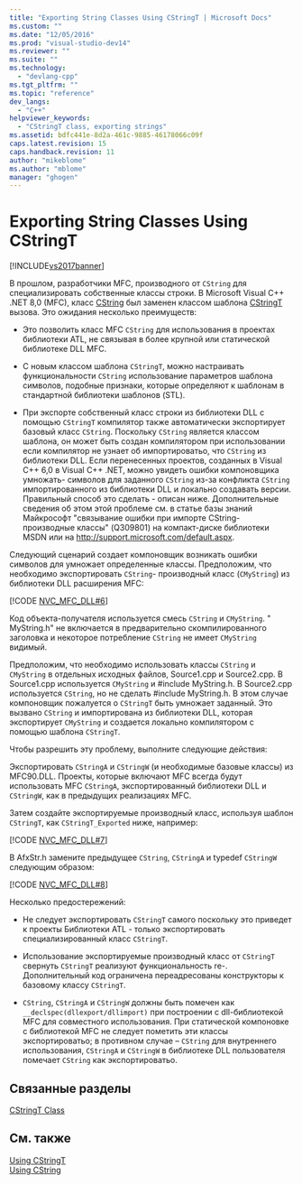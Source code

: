 ```yaml
---
title: "Exporting String Classes Using CStringT | Microsoft Docs"
ms.custom: ""
ms.date: "12/05/2016"
ms.prod: "visual-studio-dev14"
ms.reviewer: ""
ms.suite: ""
ms.technology: 
  - "devlang-cpp"
ms.tgt_pltfrm: ""
ms.topic: "reference"
dev_langs: 
  - "C++"
helpviewer_keywords: 
  - "CStringT class, exporting strings"
ms.assetid: bdfc441e-8d2a-461c-9885-46178066c09f
caps.latest.revision: 15
caps.handback.revision: 11
author: "mikeblome"
ms.author: "mblome"
manager: "ghogen"
---
```

# Exporting String Classes Using CStringT
[!INCLUDE[vs2017banner](../assembler/inline/includes/vs2017banner.md)]

В прошлом, разработчики MFC, производного от `CString` для специализировать собственные классы строки.  В Microsoft Visual C\+\+ .NET 8,0 \(MFC\), класс [CString](../atl-mfc-shared/using-cstring.md) был заменен классом шаблона [CStringT](../atl-mfc-shared/reference/cstringt-class.md) вызова.  Это ожидания несколько преимуществ:  
  
-   Это позволить класс MFC `CString` для использования в проектах библиотеки ATL, не связывая в более крупной или статической библиотеке DLL MFC.  
  
-   С новым классом шаблона `CStringT`, можно настраивать функциональности `CString` использование параметров шаблона символов, подобные признаки, которые определяют к шаблонам в стандартной библиотеки шаблонов \(STL\).  
  
-   При экспорте собственный класс строки из библиотеки DLL с помощью `CStringT` компилятор также автоматически экспортирует базовый класс `CString`.  Поскольку `CString` является классом шаблона, он может быть создан компилятором при использовании если компилятор не узнает об импортироватьо, что `CString` из библиотеки DLL.  Если перенесенных проектов, созданных в Visual C\+\+ 6,0 в Visual C\+\+ .NET, можно увидеть ошибки компоновщика умножать\- символов для заданного `CString` из\-за конфликта `CString` импортированного из библиотеки DLL и локально создавать версии.  Правильный способ это сделать \- описан ниже.  Дополнительные сведения об этом этой проблеме см. в статье базы знаний Майкрософт "связывание ошибки при импорте CString\- производные классы" \(Q309801\) на компакт\-диске библиотеки MSDN или на [http:\/\/support.microsoft.com\/default.aspx](http://support.microsoft.com/default.aspx).  
  
 Следующий сценарий создает компоновщик возникать ошибки символов для умножает определенные классы.  Предположим, что необходимо экспортировать `CString`\- производный класс \(`CMyString`\) из библиотеки DLL расширения MFC:  
  
 [!CODE [NVC_MFC_DLL#6](../CodeSnippet/VS_Snippets_Cpp/NVC_MFC_DLL#6)]  
  
 Код объекта\-получателя используется смесь `CString` и `CMyString`. "  MyString.h" не включается в предварительно скомпилированного заголовка и некоторое потребление `CString` не имеет `CMyString` видимый.  
  
 Предположим, что необходимо использовать классы `CString` и `CMyString` в отдельных исходных файлов, Source1.cpp и Source2.cpp.  В Source1.cpp используется `CMyString` и \#include MyString.h.  В Source2.cpp используется `CString`, но не сделать \#include MyString.h.  В этом случае компоновщик пожалуется о `CStringT` быть умножает заданный.  Это вызвано `CString` и импортирована из библиотеки DLL, которая экспортирует `CMyString` и создается локально компилятором с помощью шаблона `CStringT`.  
  
 Чтобы разрешить эту проблему, выполните следующие действия:  
  
 Экспортировать `CStringA` и `CStringW` \(и необходимые базовые классы\) из MFC90.DLL.  Проекты, которые включают MFC всегда будут использовать MFC `CStringA`, экспортированный библиотеки DLL и `CStringW`, как в предыдущих реализациях MFC.  
  
 Затем создайте экспортируемые производный класс, используя шаблон `CStringT`, как `CStringT_Exported` ниже, например:  
  
 [!CODE [NVC_MFC_DLL#7](../CodeSnippet/VS_Snippets_Cpp/NVC_MFC_DLL#7)]  
  
 В AfxStr.h замените предыдущее `CString`, `CStringA` и typedef `CStringW` следующим образом:  
  
 [!CODE [NVC_MFC_DLL#8](../CodeSnippet/VS_Snippets_Cpp/NVC_MFC_DLL#8)]  
  
 Несколько предостережений:  
  
-   Не следует экспортировать `CStringT` самого поскольку это приведет к проекты Библиотеки ATL \- только экспортировать специализированный класс `CStringT`.  
  
-   Использование экспортируемые производный класс от `CStringT` свернуть `CStringT` реализуют функциональность re\-.  Дополнительный код ограничена переадресованы конструкторы к базовому классу `CStringT`.  
  
-   `CString`, `CStringA` и `CStringW` должны быть помечен как `__declspec(dllexport/dllimport)` при построении с dll\-библиотекой MFC для совместного использования.  При статической компоновке с библиотекой MFC не следует пометить эти классы экспортироватьо; в противном случае – `CString` для внутреннего использования, `CStringA` и `CStringW` в библиотеке DLL пользователя помечает `CString` как экспортироватьо.  
  
## Связанные разделы  
 [CStringT Class](../atl-mfc-shared/reference/cstringt-class.md)  
  
## См. также  
 [Using CStringT](../atl-mfc-shared/using-cstringt.md)   
 [Using CString](../atl-mfc-shared/using-cstring.md)